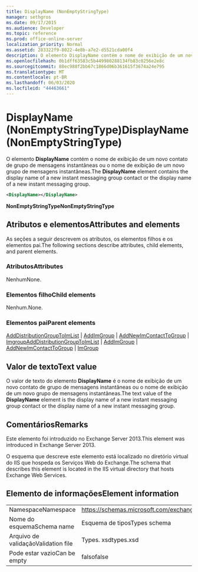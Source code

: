 ```yaml
---
title: DisplayName (NonEmptyStringType)
manager: sethgros
ms.date: 09/17/2015
ms.audience: Developer
ms.topic: reference
ms.prod: office-online-server
localization_priority: Normal
ms.assetid: 283322f9-8022-4e8b-a7e2-d5521cda00f4
description: O elemento DisplayName contém o nome de exibição de um novo contato de grupo de mensagens instantâneas ou o nome de exibição de um novo grupo de mensagens instantâneas.
ms.openlocfilehash: 0b1dff63583c5b449980288134fb83c0256e2e8c
ms.sourcegitcommit: 88ec988f2bb67c1866d06b361615f3674a24e795
ms.translationtype: MT
ms.contentlocale: pt-BR
ms.lasthandoff: 06/03/2020
ms.locfileid: "44463661"
---
```

# <a name="displayname-nonemptystringtype"></a><span data-ttu-id="2e1cd-103">DisplayName (NonEmptyStringType)</span><span class="sxs-lookup"><span data-stu-id="2e1cd-103">DisplayName (NonEmptyStringType)</span></span>

<span data-ttu-id="2e1cd-104">O elemento **DisplayName** contém o nome de exibição de um novo contato de grupo de mensagens instantâneas ou o nome de exibição de um novo grupo de mensagens instantâneas.</span><span class="sxs-lookup"><span data-stu-id="2e1cd-104">The **DisplayName** element contains the display name of a new instant messaging group contact or the display name of a new instant messaging group.</span></span> 
  
```XML
<DisplayName></DisplayName>
```

 <span data-ttu-id="2e1cd-105">**NonEmptyStringType**</span><span class="sxs-lookup"><span data-stu-id="2e1cd-105">**NonEmptyStringType**</span></span>
## <a name="attributes-and-elements"></a><span data-ttu-id="2e1cd-106">Atributos e elementos</span><span class="sxs-lookup"><span data-stu-id="2e1cd-106">Attributes and elements</span></span>

<span data-ttu-id="2e1cd-107">As seções a seguir descrevem os atributos, os elementos filhos e os elementos pai.</span><span class="sxs-lookup"><span data-stu-id="2e1cd-107">The following sections describe attributes, child elements, and parent elements.</span></span>
  
### <a name="attributes"></a><span data-ttu-id="2e1cd-108">Atributos</span><span class="sxs-lookup"><span data-stu-id="2e1cd-108">Attributes</span></span>

<span data-ttu-id="2e1cd-109">Nenhum</span><span class="sxs-lookup"><span data-stu-id="2e1cd-109">None.</span></span>
  
### <a name="child-elements"></a><span data-ttu-id="2e1cd-110">Elementos filho</span><span class="sxs-lookup"><span data-stu-id="2e1cd-110">Child elements</span></span>

<span data-ttu-id="2e1cd-111">Nenhum.</span><span class="sxs-lookup"><span data-stu-id="2e1cd-111">None.</span></span>
  
### <a name="parent-elements"></a><span data-ttu-id="2e1cd-112">Elementos pai</span><span class="sxs-lookup"><span data-stu-id="2e1cd-112">Parent elements</span></span>

<span data-ttu-id="2e1cd-113">[AddDistributionGroupToImList](adddistributiongrouptoimlist.md)  |  [AddImGroup](addimgroup.md)  |  [AddNewImContactToGroup](addnewimcontacttogroup.md)  |  [Imgroup](imgroup.md)</span><span class="sxs-lookup"><span data-stu-id="2e1cd-113">[AddDistributionGroupToImList](adddistributiongrouptoimlist.md) | [AddImGroup](addimgroup.md) | [AddNewImContactToGroup](addnewimcontacttogroup.md) | [ImGroup](imgroup.md)</span></span>
  
## <a name="text-value"></a><span data-ttu-id="2e1cd-114">Valor de texto</span><span class="sxs-lookup"><span data-stu-id="2e1cd-114">Text value</span></span>

<span data-ttu-id="2e1cd-115">O valor de texto do elemento **DisplayName** é o nome de exibição de um novo contato de grupo de mensagens instantâneas ou o nome de exibição de um novo grupo de mensagens instantâneas.</span><span class="sxs-lookup"><span data-stu-id="2e1cd-115">The text value of the **DisplayName** element is the display name of a new instant messaging group contact or the display name of a new instant messaging group.</span></span> 
  
## <a name="remarks"></a><span data-ttu-id="2e1cd-116">Comentários</span><span class="sxs-lookup"><span data-stu-id="2e1cd-116">Remarks</span></span>

<span data-ttu-id="2e1cd-117">Este elemento foi introduzido no Exchange Server 2013.</span><span class="sxs-lookup"><span data-stu-id="2e1cd-117">This element was introduced in Exchange Server 2013.</span></span>
  
<span data-ttu-id="2e1cd-118">O esquema que descreve este elemento está localizado no diretório virtual do IIS que hospeda os Serviços Web do Exchange.</span><span class="sxs-lookup"><span data-stu-id="2e1cd-118">The schema that describes this element is located in the IIS virtual directory that hosts Exchange Web Services.</span></span>
  
## <a name="element-information"></a><span data-ttu-id="2e1cd-119">Elemento de informações</span><span class="sxs-lookup"><span data-stu-id="2e1cd-119">Element information</span></span>

|||
|:-----|:-----|
|<span data-ttu-id="2e1cd-120">Namespace</span><span class="sxs-lookup"><span data-stu-id="2e1cd-120">Namespace</span></span>  <br/> |https://schemas.microsoft.com/exchange/services/2006/types  <br/> |
|<span data-ttu-id="2e1cd-121">Nome do esquema</span><span class="sxs-lookup"><span data-stu-id="2e1cd-121">Schema name</span></span>  <br/> |<span data-ttu-id="2e1cd-122">Esquema de tipos</span><span class="sxs-lookup"><span data-stu-id="2e1cd-122">Types schema</span></span>  <br/> |
|<span data-ttu-id="2e1cd-123">Arquivo de validação</span><span class="sxs-lookup"><span data-stu-id="2e1cd-123">Validation file</span></span>  <br/> |<span data-ttu-id="2e1cd-124">Types. xsd</span><span class="sxs-lookup"><span data-stu-id="2e1cd-124">types.xsd</span></span>  <br/> |
|<span data-ttu-id="2e1cd-125">Pode estar vazio</span><span class="sxs-lookup"><span data-stu-id="2e1cd-125">Can be empty</span></span>  <br/> |<span data-ttu-id="2e1cd-126">falso</span><span class="sxs-lookup"><span data-stu-id="2e1cd-126">false</span></span>  <br/> |
   

